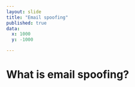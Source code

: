 ```yaml
---
layout: slide
title: "Email spoofing"
published: true
data:
  x: 1000
  y: -1000

---
```


# What is email spoofing?
